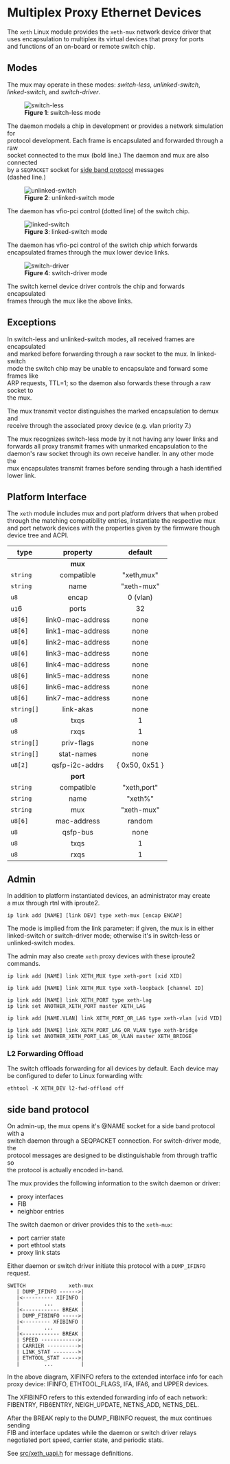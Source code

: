 # Multiplex Proxy Ethernet Devices

The `xeth` Linux module provides the `xeth-mux` network device driver that\
uses encapsulation to multiplex its virtual devices that proxy for ports\
and functions of an on-board or remote switch chip.

## Modes

The mux may operate in these modes: *switch-less*, *unlinked-switch*,\
*linked-switch*, and *switch-driver*.

<figure>
  <image src="figures/xeth_fig1.svg" alt="switch-less">
  <figcaption><b>Figure 1</b>: switch-less mode</figcaption>
</figure>

The daemon models a chip in development or provides a network simulation for\
protocol development.  Each frame is encapsulated and forwarded through a raw\
socket connected to the mux (bold line.)  The daemon and mux are also connected\
by a `SEQPACKET` socket for [side band protocol](#side-band-protocol) messages\
(dashed line.)

<figure>
  <image src="figures/xeth_fig2.svg" alt="unlinked-switch">
  <figcaption><b>Figure 2</b>: unlinked-switch mode</figcaption>
</figure>

The daemon has vfio-pci control (dotted line) of the switch chip.

<figure>
  <image src="figures/xeth_fig3.svg" alt="linked-switch">
  <figcaption><b>Figure 3</b>: linked-switch mode</figcaption>
</figure>

The daemon has vfio-pci control of the switch chip which forwards\
encapsulated frames through the mux lower device links.

<figure>
  <image src="figures/xeth_fig4.svg" alt="switch-driver">
  <figcaption><b>Figure 4</b>: switch-driver mode</figcaption>
</figure>

The switch kernel device driver controls the chip and forwards encapsulated\
frames through the mux like the above links.

## Exceptions

In switch-less and unlinked-switch modes, all received frames are encapsulated\
and marked before forwarding through a raw socket to the mux.  In linked-switch\
mode the switch chip may be unable to encapsulate and forward some frames like\
ARP requests, TTL=1; so the daemon  also forwards these through a raw socket to\
the mux.

The mux transmit vector distinguishes the marked encapsulation to demux and\
receive through the associated proxy device (e.g. vlan priority 7.)

The mux recognizes switch-less mode by it not having any lower links and\
forwards all proxy transmit frames with unmarked encapsulation to the\
daemon's raw socket through its own receive handler.  In any other mode the\
mux encapsulates transmit frames before sending through a hash identified\
lower link.

## Platform Interface

The `xeth` module includes mux and port platform drivers that when probed\
through the matching compatibility entries, instantiate the respective mux\
and port network devices with the properties given by the firmware though\
device tree and ACPI.

type | property | default
---- | :------: | :-----:
&nbsp; | **mux** | &nbsp;
`string` | compatible | "xeth,mux"
`string` | name | "xeth-mux"
`u8` | encap | 0 (vlan)
`u1`6 | ports | 32
`u8[6]` | link0-mac-address | none
`u8[6]` | link1-mac-address | none
`u8[6]` | link2-mac-address | none
`u8[6]` | link3-mac-address | none
`u8[6]` | link4-mac-address | none
`u8[6]` | link5-mac-address | none
`u8[6]` | link6-mac-address | none
`u8[6]` | link7-mac-address | none
`string[]` | link-akas | none
`u8` | txqs | 1
`u8` | rxqs | 1
`string[]` | priv-flags | none
`string[]` | stat-names | none
`u8[2]` | qsfp-i2c-addrs | { 0x50, 0x51 }
&nbsp; | **port** | &nbsp;
`string` | compatible | "xeth,port"
`string` | name | "xeth%"
`string` | mux | "xeth-mux"
`u8[6]` | mac-address | random
`u8` | qsfp-bus | none
`u8` | txqs | 1
`u8` | rxqs | 1

## Admin

In addition to platform instantiated devices, an administrator may create\
a mux through rtnl with iproute2.

	ip link add [NAME] [link DEV] type xeth-mux [encap ENCAP]

The mode is implied from the link parameter: if given, the mux is in either\
linked-switch or switch-driver mode; otherwise it's in switch-less or\
unlinked-switch modes.

The admin may also create `xeth` proxy devices with these iproute2 commands.

	ip link add [NAME] link XETH_MUX type xeth-port [xid XID]

	ip link add [NAME] link XETH_MUX type xeth-loopback [channel ID]

	ip link add [NAME] link XETH_PORT type xeth-lag
	ip link set ANOTHER_XETH_PORT master XETH_LAG

	ip link add [NAME.VLAN] link XETH_PORT_OR_LAG type xeth-vlan [vid VID]

	ip link add [NAME] link XETH_PORT_LAG_OR_VLAN type xeth-bridge
	ip link set ANOTHER_XETH_PORT_LAG_OR_VLAN master XETH_BRIDGE

### L2 Forwarding Offload

The switch offloads forwarding for all devices by default. Each device may
be configured to defer to Linux forwarding with:

	ethtool -K XETH_DEV l2-fwd-offload off

## side band protocol

On admin-up, the mux opens it's @NAME socket for a side band protocol with a\
switch daemon through a SEQPACKET connection. For switch-driver mode, the\
protocol messages are designed to be distinguishable from through traffic so\
the protocol is actually encoded in-band.

The mux provides the following information to the switch daemon or driver:

* proxy interfaces
* FIB
* neighbor entries

The switch daemon or driver provides this to the `xeth-mux`:

* port carrier state
* port ethtool stats
* proxy link stats 

Either daemon or switch driver initiate this protocol with a `DUMP_IFINFO`\
request.

	SWITCH              xeth-mux
	   | DUMP_IFINFO ------>|
	   |<---------- XIFINFO |
	   |        ...         |
	   |<------------ BREAK |
	   | DUMP_FIBINFO ----->|
	   |<--------- XFIBINFO |
	   |        ...         |
	   |<------------ BREAK |
	   | SPEED ------------>|
	   | CARRIER ---------->|
	   | LINK_STAT -------->|
	   | ETHTOOL_STAT ----->|
	   |        ...         |

In the above diagram, XIFINFO refers to the extended interface info for each\
proxy device: IFINFO, ETHTOOL_FLAGS, IFA, IFA6, and UPPER devices.

The XFIBINFO refers to this extended forwarding info of each network:\
FIBENTRY, FIB6ENTRY, NEIGH_UPDATE, NETNS_ADD, NETNS_DEL.

After the BREAK reply to the DUMP_FIBINFO request, the mux continues sending\
FIB and interface updates while the daemon or switch driver relays\
negotiated port speed, carrier state, and periodic stats.

See [src/xeth_uapi.h](src/xeth_uapi.h) for message definitions.
